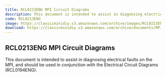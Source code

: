 ```yaml
---
title: RCL0213ENG MPI Circuit Diagrams
description: This document is intended to assist in diagnosing electrical faults  on the MPI, and should be used in conjunction with the Electrical Circuit Diagrams (RCL0194ENG).
code: RCL0213ENG
image: https://classicminidiy.s3.amazonaws.com/archive/images/RCL0213ENG.png
download: https://classicminidiy.s3.amazonaws.com/archive/documents/MPi+Circuit+Diagrams.pdf
---
```


<!-- Content of the page -->

## RCL0213ENG MPI Circuit Diagrams

This document is intended to assist in diagnosing electrical faults  on the MPI, and should be used in conjunction with the Electrical Circuit Diagrams (RCL0194ENG).
